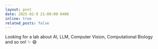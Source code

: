 ```yaml
---
layout: post
date: 2025-02-9 21:00:00-0400
inline: true
related_posts: false
---
```


Looking for a lab about AI, LLM, Computer Vision, Computational Biology and so on! :sparkles: :smile:
